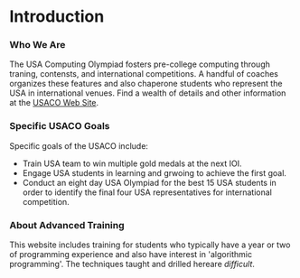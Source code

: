 # Introduction

### Who We Are

The USA Computing Olympiad fosters pre-college computing through traning, contensts, and international competitions. A handful of coaches organizes these features and also chaperone students who represent the USA in international venues. Find a wealth of details and other information at the [USACO Web Site](www.usaco.org).

### Specific USACO Goals

Specific goals of the USACO include:
* Train USA team to win multiple gold medals at the next IOI.
* Engage USA students in learning and grwoing to achieve the first goal.
* Conduct an eight day USA Olympiad for the best 15 USA students in order to identify the final four USA representatives for international competition.

### About Advanced Training

This website includes training for students who typically have a year or two of programming experience and also have interest in 'algorithmic programming'. The techniques taught and drilled hereare _difficult_.
